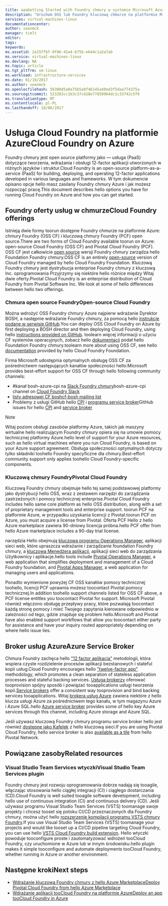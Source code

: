 ```yaml
---
title: aaaGetting Started with Foundry chmury w systemie Microsoft Azure | Dokumentacja firmy Microsoft
description: "Uruchom OSS lub Foundry kluczową chmurze na platformie Microsoft Azure"
services: virtual-machines-linux
documentationcenter: 
author: seanmck
manager: timlt
editor: 
tags: 
keywords: 
ms.assetid: 2a15ffbf-9f86-41e4-b75b-eb44c1a2a7ab
ms.service: virtual-machines-linux
ms.devlang: NA
ms.topic: article
ms.tgt_pltfrm: vm-linux
ms.workload: infrastructure-services
ms.date: 01/19/2017
ms.author: seanmck
ms.openlocfilehash: 56300d5a0a75b5a9f46145a49ed3f5daa774375a
ms.sourcegitcommit: 523283cc1b3c37c428e77850964dc1c33742c5f0
ms.translationtype: MT
ms.contentlocale: pl-PL
ms.lasthandoff: 10/06/2017
---
```

# <a name="cloud-foundry-on-azure"></a><span data-ttu-id="6aef4-103">Usługa Cloud Foundry na platformie Azure</span><span class="sxs-lookup"><span data-stu-id="6aef4-103">Cloud Foundry on Azure</span></span>

<span data-ttu-id="6aef4-104">Foundry chmury jest open source platformy jako — usługa (PaaS) dotyczące tworzenia, wdrażania i obsługi 12-factor aplikacji utworzonych w różnych języków i struktur.</span><span class="sxs-lookup"><span data-stu-id="6aef4-104">Cloud Foundry is an open-source platform-as-a-service (PaaS) for building, deploying, and operating 12-factor applications developed in various languages and frameworks.</span></span> <span data-ttu-id="6aef4-105">W tym dokumencie opisano opcje hello masz zasilany Foundry chmury Azure i jak możesz rozpocząć pracę.</span><span class="sxs-lookup"><span data-stu-id="6aef4-105">This document describes hello options you have for running Cloud Foundry on Azure and how you can get started.</span></span>

## <a name="cloud-foundry-offerings"></a><span data-ttu-id="6aef4-106">Foundry oferty usług w chmurze</span><span class="sxs-lookup"><span data-stu-id="6aef4-106">Cloud Foundry offerings</span></span>

<span data-ttu-id="6aef4-107">Istnieją dwie formy toorun dostępne Foundry chmurze na platformie Azure: chmury Foundry (OSS CF) i kluczową chmury Foundry (PCF) open source.</span><span class="sxs-lookup"><span data-stu-id="6aef4-107">There are two forms of Cloud Foundry available toorun on Azure: open-source Cloud Foundry (OSS CF) and Pivotal Cloud Foundry (PCF).</span></span> <span data-ttu-id="6aef4-108">OSS CF jest całkowicie [open source](https://github.com/cloudfoundry) wersji Foundry chmury zarządza hello Foundation Foundry chmury.</span><span class="sxs-lookup"><span data-stu-id="6aef4-108">OSS CF is an entirely [open-source](https://github.com/cloudfoundry) version of Cloud Foundry managed by hello Cloud Foundry Foundation.</span></span> <span data-ttu-id="6aef4-109">Kluczową Foundry chmury jest dystrybucja enterprise Foundry chmury z kluczową Inc. oprogramowania Przyjrzymy się niektóre hello różnice między Witaj dwie oferty.</span><span class="sxs-lookup"><span data-stu-id="6aef4-109">Pivotal Cloud Foundry is an enterprise distribution of Cloud Foundry from Pivotal Software Inc. We look at some of hello differences between hello two offerings.</span></span>

### <a name="open-source-cloud-foundry"></a><span data-ttu-id="6aef4-110">Chmura open source Foundry</span><span class="sxs-lookup"><span data-stu-id="6aef4-110">Open-source Cloud Foundry</span></span>

<span data-ttu-id="6aef4-111">Można wdrożyć OSS Foundry chmury Azure najpierw wdrażanie Dyrektor BOSH, a następnie wdrażanie Foundry chmury, za pomocą hello [instrukcje podane w serwisie GitHub](https://github.com/cloudfoundry-incubator/bosh-azure-cpi-release/blob/master/docs/guidance.md).</span><span class="sxs-lookup"><span data-stu-id="6aef4-111">You can deploy OSS Cloud Foundry on Azure by first deploying a BOSH director and then deploying Cloud Foundry, using hello [instructions provided on GitHub](https://github.com/cloudfoundry-incubator/bosh-azure-cpi-release/blob/master/docs/guidance.md).</span></span> <span data-ttu-id="6aef4-112">toolearn więcej informacji o użyciu CF systemów operacyjnych, zobacz hello [dokumentacji](https://docs.cloudfoundry.org/) podał hello Foundation Foundry chmury.</span><span class="sxs-lookup"><span data-stu-id="6aef4-112">toolearn more about using OSS CF, see hello [documentation](https://docs.cloudfoundry.org/) provided by hello Cloud Foundry Foundation.</span></span>

<span data-ttu-id="6aef4-113">Firma Microsoft udostępnia optymalnych obsługę OSS CF za pośrednictwem następujących kanałów społeczności hello:</span><span class="sxs-lookup"><span data-stu-id="6aef4-113">Microsoft provides best-effort support for OSS CF through hello following community channels:</span></span>

- #<a name="bosh-azure-cpi-channel-on-cloud-foundry-slackhttpsslackcloudfoundryorg"></a><span data-ttu-id="6aef4-114">kanał bosh-azure-cpi na [Slack Foundry chmury](https://slack.cloudfoundry.org/)</span><span class="sxs-lookup"><span data-stu-id="6aef4-114">bosh-azure-cpi channel on [Cloud Foundry Slack](https://slack.cloudfoundry.org/)</span></span>
- [<span data-ttu-id="6aef4-115">listy adresowej CF bosh</span><span class="sxs-lookup"><span data-stu-id="6aef4-115">cf-bosh mailing list</span></span>](https://lists.cloudfoundry.org/pipermail/cf-bosh)
- <span data-ttu-id="6aef4-116">Problemy z usługi GitHub hello [CPI](https://github.com/cloudfoundry-incubator/bosh-azure-cpi-release/issues) i [programu service broker](https://github.com/Azure/meta-azure-service-broker/issues)</span><span class="sxs-lookup"><span data-stu-id="6aef4-116">GitHub issues for hello [CPI](https://github.com/cloudfoundry-incubator/bosh-azure-cpi-release/issues) and [service broker](https://github.com/Azure/meta-azure-service-broker/issues)</span></span>

>[!NOTE]
> <span data-ttu-id="6aef4-117">Witaj poziom obsługi zasobów platformy Azure, takich jak maszyny wirtualne hello realizującym Foundry chmury opiera się na umowie pomocy technicznej platformy Azure.</span><span class="sxs-lookup"><span data-stu-id="6aef4-117">hello level of support for your Azure resources, such as hello virtual machines where you run Cloud Foundry, is based on your Azure support agreement.</span></span> <span data-ttu-id="6aef4-118">Obsługa społeczności optymalnych dotyczy tylko składniki toohello Foundry specyficzne dla chmury.</span><span class="sxs-lookup"><span data-stu-id="6aef4-118">Best-effort community support only applies toohello Cloud Foundry-specific components.</span></span>

### <a name="pivotal-cloud-foundry"></a><span data-ttu-id="6aef4-119">Kluczową chmury Foundry</span><span class="sxs-lookup"><span data-stu-id="6aef4-119">Pivotal Cloud Foundry</span></span>

<span data-ttu-id="6aef4-120">Kluczową Foundry chmury obejmuje hello tej samej podstawowej platformy jako dystrybucji hello OSS, wraz z zestawem narzędzi do zarządzania zastrzeżonych i pomocy technicznej enterprise.</span><span class="sxs-lookup"><span data-stu-id="6aef4-120">Pivotal Cloud Foundry includes hello same core platform as hello OSS distribution, along with a set of proprietary management tools and enterprise support.</span></span> <span data-ttu-id="6aef4-121">toorun PCF na platformie Azure, w przypadku uzyskania licencji z Pivotal.</span><span class="sxs-lookup"><span data-stu-id="6aef4-121">toorun PCF on Azure, you must acquire a license from Pivotal.</span></span> <span data-ttu-id="6aef4-122">Oferta PCF Hello z hello Azure marketplace zawiera 90-dniowy licencja próbna.</span><span class="sxs-lookup"><span data-stu-id="6aef4-122">hello PCF offer from hello Azure marketplace includes a 90-day trial license.</span></span>

<span data-ttu-id="6aef4-123">narzędzia Hello obejmują [kluczową programu Operations Manager](http://docs.pivotal.io/pivotalcf/customizing/), aplikacji sieci web, które upraszcza wdrażanie i zarządzanie foundation Foundry chmury, a [kluczową Menedżera aplikacji](https://docs.pivotal.io/pivotalcf/console/), aplikacji sieci web do zarządzania Użytkownicy i aplikacje.</span><span class="sxs-lookup"><span data-stu-id="6aef4-123">hello tools include [Pivotal Operations Manager](http://docs.pivotal.io/pivotalcf/customizing/), a web application that simplifies deployment and management of a Cloud Foundry foundation, and [Pivotal Apps Manager](https://docs.pivotal.io/pivotalcf/console/), a web application for managing users and applications.</span></span>

<span data-ttu-id="6aef4-124">Ponadto wymienione powyżej CF OSS kanałów pomocy technicznej toohello, licencji PCF uprawnia możesz toocontact Pivotal pomocy technicznej.</span><span class="sxs-lookup"><span data-stu-id="6aef4-124">In addition toohello support channels listed for OSS CF above, a PCF license entitles you toocontact Pivotal for support.</span></span> <span data-ttu-id="6aef4-125">Microsoft Pivotal również włączono obsługę przepływy pracy, które pozwalają toocontact każdą stronę pomocy i mieć Twojego zapytania kierowane odpowiednio w zależności od tego, gdzie znajduje się problem hello.</span><span class="sxs-lookup"><span data-stu-id="6aef4-125">Microsoft and Pivotal have also enabled support workflows that allow you toocontact either party for assistance and have your inquiry routed appropriately depending on where hello issue lies.</span></span>

## <a name="azure-service-broker"></a><span data-ttu-id="6aef4-126">Broker usług Azure</span><span class="sxs-lookup"><span data-stu-id="6aef4-126">Azure Service Broker</span></span>

<span data-ttu-id="6aef4-127">Chmura Foundry zachęca hello ["12 factor aplikacja"](https://12factor.net/) metodologii, która wspiera czyste rozdzielenie procesów aplikacji bezstanowych i stateful kopii usług.</span><span class="sxs-lookup"><span data-stu-id="6aef4-127">Cloud Foundry encourages hello ["twelve-factor app"](https://12factor.net/) methodology, which promotes a clean separation of stateless application processes and stateful backing services.</span></span> <span data-ttu-id="6aef4-128">[Usługa brokerzy](https://docs.cloudfoundry.org/services/api.html) oferować tooprovision spójny sposób i powiązać tooapplications usługi tworzenia kopii.</span><span class="sxs-lookup"><span data-stu-id="6aef4-128">[Service brokers](https://docs.cloudfoundry.org/services/api.html) offer a consistent way tooprovision and bind backing services tooapplications.</span></span> <span data-ttu-id="6aef4-129">Witaj [brokera usług Azure](https://github.com/Azure/meta-azure-service-broker) zawiera niektóre z hello klucza usługi Azure za pośrednictwem tego kanału, w tym magazynu Azure i Azure SQL.</span><span class="sxs-lookup"><span data-stu-id="6aef4-129">hello [Azure service broker](https://github.com/Azure/meta-azure-service-broker) provides some of hello key Azure services through this channel, including Azure storage and Azure SQL.</span></span>

<span data-ttu-id="6aef4-130">Jeśli używasz kluczową Foundry chmury programu service broker hello jest również [dostępne jako Kafelek](https://docs.pivotal.io/azure-sb/installing.html) z hello kluczową sieci.</span><span class="sxs-lookup"><span data-stu-id="6aef4-130">If you are using Pivotal Cloud Foundry, hello service broker is also [available as a tile](https://docs.pivotal.io/azure-sb/installing.html) from hello Pivotal Network.</span></span>

## <a name="related-resources"></a><span data-ttu-id="6aef4-131">Powiązane zasoby</span><span class="sxs-lookup"><span data-stu-id="6aef4-131">Related resources</span></span>

### <a name="visual-studio-team-services-plugin"></a><span data-ttu-id="6aef4-132">Visual Studio Team Services wtyczki</span><span class="sxs-lookup"><span data-stu-id="6aef4-132">Visual Studio Team Services plugin</span></span>

<span data-ttu-id="6aef4-133">Foundry chmury jest rozwoju oprogramowania dobrze nadają się tooagile, włączając stosowania hello ciągłej integracji (CI) i ciągłego dostarczania (CD).</span><span class="sxs-lookup"><span data-stu-id="6aef4-133">Cloud Foundry is well suited tooagile software development, including hello use of continuous integration (CI) and continuous delivery (CD).</span></span> <span data-ttu-id="6aef4-134">Jeśli używasz programu Visual Studio Team Services (VSTS) toomanage swoje projekty i chcesz tooset się potoku CI/CD przeznaczonych dla Foundry chmury, można użyć hello [rozszerzenie kompilacji programu VSTS chmury Foundry](https://marketplace.visualstudio.com/items?itemName=ms-vsts.cloud-foundry-build-extension).</span><span class="sxs-lookup"><span data-stu-id="6aef4-134">If you use Visual Studio Team Services (VSTS) toomanage your projects and would like tooset up a CI/CD pipeline targeting Cloud Foundry, you can use hello [VSTS Cloud Foundry build extension](https://marketplace.visualstudio.com/items?itemName=ms-vsts.cloud-foundry-build-extension).</span></span> <span data-ttu-id="6aef4-135">Hello wtyczki powoduje tooconfigure proste i zautomatyzować wdrożeń tooCloud Foundry, czy uruchomione w Azure lub w innym środowisku.</span><span class="sxs-lookup"><span data-stu-id="6aef4-135">hello plugin makes it simple tooconfigure and automate deployments tooCloud Foundry, whether running in Azure or another environment.</span></span>

## <a name="next-steps"></a><span data-ttu-id="6aef4-136">Następne kroki</span><span class="sxs-lookup"><span data-stu-id="6aef4-136">Next steps</span></span>

- [<span data-ttu-id="6aef4-137">Wdrażanie kluczową Foundry chmury z hello Azure Marketplace</span><span class="sxs-lookup"><span data-stu-id="6aef4-137">Deploy Pivotal Cloud Foundry from hello Azure Marketplace</span></span>](https://azure.microsoft.com/en-us/marketplace/partners/pivotal/pivotal-cloud-foundryazure-pcf/)
- [<span data-ttu-id="6aef4-138">Wdrażanie aplikacji tooCloud Foundry na platformie Azure</span><span class="sxs-lookup"><span data-stu-id="6aef4-138">Deploy an app tooCloud Foundry in Azure</span></span>](./cloudfoundry-deploy-your-first-app.md)
